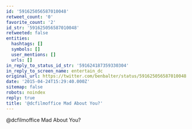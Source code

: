 ```yaml
---
id: '591625056587010048'
retweet_count: '0'
favorite_count: '2'
id_str: '591625056587010048'
retweeted: false
entities:
  hashtags: []
  symbols: []
  user_mentions: []
  urls: []
in_reply_to_status_id_str: '591624187359330304'
in_reply_to_screen_name: entertain_dc
original_url: https://twitter.com/benbalter/status/591625056587010048
date: '2015-04-24T15:29:40.000Z'
sitemap: false
robots: noindex
reply: true
title: '@dcfilmoffice Mad About You?'
---
```


@dcfilmoffice Mad About You?